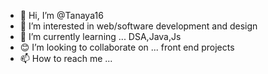 - 👋 Hi, I’m @Tanaya16
- 👀 I’m interested in web/software development and design 
- 🌱 I’m currently learning ... DSA,Java,Js
- 😊 I’m looking to collaborate on ... front end projects
- 📫 How to reach me ...

<!---
Tanaya16/Tanaya16 is a ✨ special ✨ repository because its `README.md` (this file) appears on your GitHub profile.
You can click the Preview link to take a look at your changes.
--->
